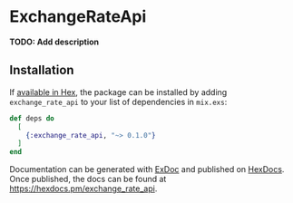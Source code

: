 # ExchangeRateApi

**TODO: Add description**

## Installation

If [available in Hex](https://hex.pm/docs/publish), the package can be installed
by adding `exchange_rate_api` to your list of dependencies in `mix.exs`:

```elixir
def deps do
  [
    {:exchange_rate_api, "~> 0.1.0"}
  ]
end
```

Documentation can be generated with [ExDoc](https://github.com/elixir-lang/ex_doc)
and published on [HexDocs](https://hexdocs.pm). Once published, the docs can
be found at <https://hexdocs.pm/exchange_rate_api>.

